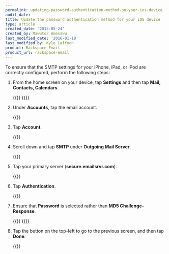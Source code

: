 ```yaml
---
permalink: updating-password-authentication-method-on-your-ios-device
audit_date:
title: Update the password authentication method for your iOS device
type: article
created_date: '2013-05-24'
created_by: Mawutor Amesawu
last_modified_date: '2016-01-18'
last_modified_by: Kyle Laffoon
product: Rackspace Email
product_url: rackspace-email
---
```


To ensure that the SMTP settings for your iPhone, iPad, or iPod are correctly configured, perform the following steps:

1. From the home screen on your device, tap **Settings** and then tap **Mail, Contacts, Calendars**.

    {{<image src="1_0.jpg" alt="" title="">}} {{<image src="2_0.jpg" alt="" title="">}}

2. Under **Accounts**, tap the email account.

    {{<image src="3_0.jpg" alt="" title="">}}
3. Tap **Account**.

    {{<image src="4_0.jpg" alt="" title="">}}

4. Scroll down and tap **SMTP** under **Outgoing Mail Server**.

    {{<image src="5_0.jpg" alt="" title="">}}

5. Tap your primary server (**secure.emailsrvr.com**).

    {{<image src="7_0.jpg" alt="" title="">}}

6. Tap **Authentication**.

    {{<image src="8-revised.jpg" alt="" title="">}}

7. Ensure that **Password** is selected rather than **MD5 Challenge-Response**.

    {{<image src="9_0.jpg" alt="" title="">}} {{<image src="010.jpg" alt="" title="">}}

8. Tap the button on the top-left to go to the previous screen, and then tap **Done**.

    {{<image src="011.jpg" alt="" title="">}}
